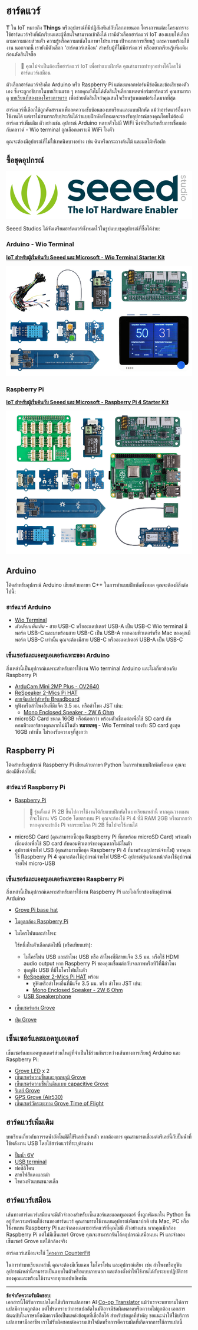 <!--
CO_OP_TRANSLATOR_METADATA:
{
  "original_hash": "3dce18fab38adf93ff30b8c221b1eec5",
  "translation_date": "2025-08-27T19:53:01+00:00",
  "source_file": "hardware.md",
  "language_code": "th"
}
-->
# ฮาร์ดแวร์

**T** ใน IoT หมายถึง **Things** หรืออุปกรณ์ที่มีปฏิสัมพันธ์กับโลกภายนอก โครงการแต่ละโครงการจะใช้ฮาร์ดแวร์จริงที่นักเรียนและผู้ที่สนใจสามารถเข้าถึงได้ เรามีตัวเลือกฮาร์ดแวร์ IoT สองแบบให้เลือกตามความชอบส่วนตัว ความรู้หรือความถนัดในภาษาโปรแกรม เป้าหมายการเรียนรู้ และความพร้อมใช้งาน นอกจากนี้ เรายังมีตัวเลือก 'ฮาร์ดแวร์เสมือน' สำหรับผู้ที่ไม่มีฮาร์ดแวร์ หรืออยากเรียนรู้เพิ่มเติมก่อนตัดสินใจซื้อ

> 💁 คุณไม่จำเป็นต้องซื้อฮาร์ดแวร์ IoT เพื่อทำแบบฝึกหัด คุณสามารถทำทุกอย่างได้โดยใช้ฮาร์ดแวร์เสมือน

ตัวเลือกฮาร์ดแวร์จริงคือ Arduino หรือ Raspberry Pi แต่ละแพลตฟอร์มมีข้อดีและข้อเสียของตัวเอง ซึ่งจะถูกอธิบายในบทเรียนแรก ๆ หากคุณยังไม่ได้ตัดสินใจเลือกแพลตฟอร์มฮาร์ดแวร์ คุณสามารถดู [บทเรียนที่สองของโครงการแรก](./1-getting-started/lessons/2-deeper-dive/README.md) เพื่อช่วยตัดสินใจว่าคุณสนใจเรียนรู้แพลตฟอร์มใดมากที่สุด

ฮาร์ดแวร์ที่เลือกใช้ถูกคัดสรรมาเพื่อลดความซับซ้อนของบทเรียนและแบบฝึกหัด แม้ว่าฮาร์ดแวร์อื่นอาจใช้งานได้ แต่เราไม่สามารถรับประกันได้ว่าแบบฝึกหัดทั้งหมดจะรองรับอุปกรณ์ของคุณโดยไม่ต้องมีฮาร์ดแวร์เพิ่มเติม ตัวอย่างเช่น อุปกรณ์ Arduino หลายตัวไม่มี WiFi ซึ่งจำเป็นสำหรับการเชื่อมต่อกับคลาวด์ - Wio terminal ถูกเลือกเพราะมี WiFi ในตัว

คุณจะต้องมีอุปกรณ์ที่ไม่ใช่เทคนิคบางอย่าง เช่น ดินหรือกระถางต้นไม้ และผลไม้หรือผัก

## ซื้อชุดอุปกรณ์

![โลโก้ Seeed Studios](../../translated_images/seeed-logo.74732b6b482b6e8e8bdcc06f0541fc92b1dabf5e3e8f37afb91e04393a8cb977.th.png)

Seeed Studios ได้จัดเตรียมฮาร์ดแวร์ทั้งหมดไว้ในรูปแบบชุดอุปกรณ์ที่ซื้อได้ง่าย:

### Arduino - Wio Terminal

**[IoT สำหรับผู้เริ่มต้นกับ Seeed และ Microsoft - Wio Terminal Starter Kit](https://www.seeedstudio.com/IoT-for-beginners-with-Seeed-and-Microsoft-Wio-Terminal-Starter-Kit-p-5006.html)**

[![ชุดฮาร์ดแวร์ Wio Terminal](../../translated_images/wio-hardware-kit.4c70c48b85e4283a1d73e248d87d49587c0cd077eeb69cb3eca803166f63c9a5.th.png)](https://www.seeedstudio.com/IoT-for-beginners-with-Seeed-and-Microsoft-Wio-Terminal-Starter-Kit-p-5006.html)

### Raspberry Pi

**[IoT สำหรับผู้เริ่มต้นกับ Seeed และ Microsoft - Raspberry Pi 4 Starter Kit](https://www.seeedstudio.com/IoT-for-beginners-with-Seeed-and-Microsoft-Raspberry-Pi-Starter-Kit-p-5004.html)**

[![ชุดฮาร์ดแวร์ Raspberry Pi Terminal](../../translated_images/pi-hardware-kit.26dbadaedb7dd44c73b0131d5d68ea29472ed0a9744f90d5866c6d82f2d16380.th.png)](https://www.seeedstudio.com/IoT-for-beginners-with-Seeed-and-Microsoft-Raspberry-Pi-Starter-Kit-p-5004.html)

## Arduino

โค้ดสำหรับอุปกรณ์ Arduino เขียนด้วยภาษา C++ ในการทำแบบฝึกหัดทั้งหมด คุณจะต้องมีสิ่งต่อไปนี้:

### ฮาร์ดแวร์ Arduino

* [Wio Terminal](https://www.seeedstudio.com/Wio-Terminal-p-4509.html)
* *ตัวเลือกเพิ่มเติม* - สาย USB-C หรืออะแดปเตอร์ USB-A เป็น USB-C Wio terminal มีพอร์ต USB-C และมาพร้อมสาย USB-C เป็น USB-A หากคอมพิวเตอร์หรือ Mac ของคุณมีพอร์ต USB-C เท่านั้น คุณจะต้องมีสาย USB-C หรืออะแดปเตอร์ USB-A เป็น USB-C

### เซ็นเซอร์และแอคทูเอเตอร์เฉพาะของ Arduino

สิ่งเหล่านี้เป็นอุปกรณ์เฉพาะสำหรับการใช้งาน Wio terminal Arduino และไม่เกี่ยวข้องกับ Raspberry Pi

* [ArduCam Mini 2MP Plus - OV2640](https://www.arducam.com/product/arducam-2mp-spi-camera-b0067-arduino/)
* [ReSpeaker 2-Mics Pi HAT](https://www.seeedstudio.com/ReSpeaker-2-Mics-Pi-HAT.html)
* [สายจัมเปอร์สำหรับ Breadboard](https://www.seeedstudio.com/Breadboard-Jumper-Wire-Pack-241mm-200mm-160mm-117m-p-234.html)
* หูฟังหรือลำโพงอื่นที่มีแจ็ค 3.5 มม. หรือลำโพง JST เช่น:
  * [Mono Enclosed Speaker - 2W 6 Ohm](https://www.seeedstudio.com/Mono-Enclosed-Speaker-2W-6-Ohm-p-2832.html)
* microSD Card ขนาด 16GB หรือน้อยกว่า พร้อมตัวเชื่อมต่อเพื่อใช้ SD card กับคอมพิวเตอร์ของคุณหากไม่มีในตัว **หมายเหตุ** - Wio Terminal รองรับ SD card สูงสุด 16GB เท่านั้น ไม่รองรับความจุที่สูงกว่า

## Raspberry Pi

โค้ดสำหรับอุปกรณ์ Raspberry Pi เขียนด้วยภาษา Python ในการทำแบบฝึกหัดทั้งหมด คุณจะต้องมีสิ่งต่อไปนี้:

### ฮาร์ดแวร์ Raspberry Pi

* [Raspberry Pi](https://www.raspberrypi.org/products/raspberry-pi-4-model-b/)
  > 💁 รุ่นตั้งแต่ Pi 2B ขึ้นไปควรใช้งานได้กับแบบฝึกหัดในบทเรียนเหล่านี้ หากคุณวางแผนที่จะใช้งาน VS Code โดยตรงบน Pi คุณจะต้องใช้ Pi 4 ที่มี RAM 2GB หรือมากกว่า หากคุณจะเข้าถึง Pi จากระยะไกล Pi 2B ขึ้นไปจะใช้งานได้
* microSD Card (คุณสามารถซื้อชุด Raspberry Pi ที่มาพร้อม microSD Card) พร้อมตัวเชื่อมต่อเพื่อใช้ SD card กับคอมพิวเตอร์ของคุณหากไม่มีในตัว
* อุปกรณ์จ่ายไฟ USB (คุณสามารถซื้อชุด Raspberry Pi 4 ที่มาพร้อมอุปกรณ์จ่ายไฟ) หากคุณใช้ Raspberry Pi 4 คุณจะต้องใช้อุปกรณ์จ่ายไฟ USB-C อุปกรณ์รุ่นก่อนหน้าต้องใช้อุปกรณ์จ่ายไฟ micro-USB

### เซ็นเซอร์และแอคทูเอเตอร์เฉพาะของ Raspberry Pi

สิ่งเหล่านี้เป็นอุปกรณ์เฉพาะสำหรับการใช้งาน Raspberry Pi และไม่เกี่ยวข้องกับอุปกรณ์ Arduino

* [Grove Pi base hat](https://www.seeedstudio.com/Grove-Base-Hat-for-Raspberry-Pi.html)
* [โมดูลกล้อง Raspberry Pi](https://www.raspberrypi.org/products/camera-module-v2/)
* ไมโครโฟนและลำโพง:

  ใช้หนึ่งในตัวเลือกต่อไปนี้ (หรือเทียบเท่า):
  * ไมโครโฟน USB และลำโพง USB หรือ ลำโพงที่มีสายแจ็ค 3.5 มม. หรือใช้ HDMI audio output หาก Raspberry Pi ของคุณเชื่อมต่อกับจอภาพหรือทีวีที่มีลำโพง
  * ชุดหูฟัง USB ที่มีไมโครโฟนในตัว
  * [ReSpeaker 2-Mics Pi HAT](https://www.seeedstudio.com/ReSpeaker-2-Mics-Pi-HAT.html) พร้อม
    * หูฟังหรือลำโพงอื่นที่มีแจ็ค 3.5 มม. หรือ ลำโพง JST เช่น:
    * [Mono Enclosed Speaker - 2W 6 Ohm](https://www.seeedstudio.com/Mono-Enclosed-Speaker-2W-6-Ohm-p-2832.html)
  * [USB Speakerphone](https://www.amazon.com/USB-Speakerphone-Conference-Business-Microphones/dp/B07Q3D7F8S/ref=sr_1_1?dchild=1&keywords=m0&qid=1614647389&sr=8-1)
* [เซ็นเซอร์แสง Grove](https://www.seeedstudio.com/Grove-Light-Sensor-v1-2-LS06-S-phototransistor.html)
* [ปุ่ม Grove](https://www.seeedstudio.com/Grove-Button.html)

## เซ็นเซอร์และแอคทูเอเตอร์

เซ็นเซอร์และแอคทูเอเตอร์ส่วนใหญ่ที่จำเป็นใช้ร่วมกันระหว่างเส้นทางการเรียนรู้ Arduino และ Raspberry Pi:

* [Grove LED](https://www.seeedstudio.com/Grove-LED-Pack-p-4364.html) x 2
* [เซ็นเซอร์ความชื้นและอุณหภูมิ Grove](https://www.seeedstudio.com/Grove-Temperature-Humidity-Sensor-DHT11.html)
* [เซ็นเซอร์ความชื้นในดินแบบ capacitive Grove](https://www.seeedstudio.com/Grove-Capacitive-Moisture-Sensor-Corrosion-Resistant.html)
* [รีเลย์ Grove](https://www.seeedstudio.com/Grove-Relay.html)
* [GPS Grove (Air530)](https://www.seeedstudio.com/Grove-GPS-Air530-p-4584.html)
* [เซ็นเซอร์วัดระยะทาง Grove Time of Flight](https://www.seeedstudio.com/Grove-Time-of-Flight-Distance-Sensor-VL53L0X.html)

## ฮาร์ดแวร์เพิ่มเติม

บทเรียนเกี่ยวกับการรดน้ำอัตโนมัติใช้รีเลย์เป็นหลัก หากต้องการ คุณสามารถเชื่อมต่อรีเลย์นี้กับปั๊มน้ำที่ใช้พลังงาน USB โดยใช้ฮาร์ดแวร์ที่ระบุด้านล่าง

* [ปั๊มน้ำ 6V](https://www.seeedstudio.com/6V-Mini-Water-Pump-p-1945.html)
* [USB terminal](https://www.adafruit.com/product/3628)
* ท่อซิลิโคน
* สายไฟสีแดงและดำ
* ไขควงหัวแบนขนาดเล็ก

## ฮาร์ดแวร์เสมือน

เส้นทางฮาร์ดแวร์เสมือนจะมีตัวจำลองสำหรับเซ็นเซอร์และแอคทูเอเตอร์ ซึ่งถูกพัฒนาใน Python ขึ้นอยู่กับความพร้อมใช้งานของฮาร์ดแวร์ คุณสามารถใช้งานบนอุปกรณ์พัฒนาปกติ เช่น Mac, PC หรือใช้งานบน Raspberry Pi และจำลองเฉพาะฮาร์ดแวร์ที่คุณไม่มี ตัวอย่างเช่น หากคุณมีกล้อง Raspberry Pi แต่ไม่มีเซ็นเซอร์ Grove คุณจะสามารถรันโค้ดอุปกรณ์เสมือนบน Pi และจำลองเซ็นเซอร์ Grove แต่ใช้กล้องจริง

ฮาร์ดแวร์เสมือนจะใช้ [โครงการ CounterFit](https://github.com/CounterFit-IoT/CounterFit)

ในการทำบทเรียนเหล่านี้ คุณจะต้องมีเว็บแคม ไมโครโฟน และอุปกรณ์เสียง เช่น ลำโพงหรือหูฟัง อุปกรณ์เหล่านี้สามารถเป็นแบบในตัวหรือแบบภายนอก และต้องตั้งค่าให้ใช้งานได้กับระบบปฏิบัติการของคุณและพร้อมใช้งานจากทุกแอปพลิเคชัน

---

**ข้อจำกัดความรับผิดชอบ**:  
เอกสารนี้ได้รับการแปลโดยใช้บริการแปลภาษา AI [Co-op Translator](https://github.com/Azure/co-op-translator) แม้ว่าเราจะพยายามให้การแปลมีความถูกต้อง แต่โปรดทราบว่าการแปลอัตโนมัติอาจมีข้อผิดพลาดหรือความไม่ถูกต้อง เอกสารต้นฉบับในภาษาดั้งเดิมควรถือเป็นแหล่งข้อมูลที่เชื่อถือได้ สำหรับข้อมูลที่สำคัญ ขอแนะนำให้ใช้บริการแปลภาษามืออาชีพ เราไม่รับผิดชอบต่อความเข้าใจผิดหรือการตีความผิดที่เกิดจากการใช้การแปลนี้